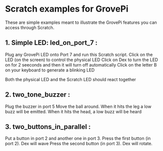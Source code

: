 Scratch examples for GrovePi
============================

These are simple examples meant to illustrate the GrovePi features you can access through Scratch. 

## 1. Simple LED: led_on_port_7 :

Plug any GrovePi LED onto Port 7 and run this Scratch script.
Click on the LED (on the screen) to control the physical LED
Click on Dex to turn the LED on for 2 seeconds and then it will turn off automatically
Click on the letter B on your keyboard to generate a blinking LED

Both the physical LED and the Scratch LED should react together

## 2. two_tone_buzzer :

Plug the buzzer in port 5
Move the ball around. When it hits the leg a low buzz will be emitted. When it hits the head, a low buzz will be heard

## 3. two_buttons_in_parallel :

Put a button in port 2 and another one in port 3.
Press the first button (in port 2). Dex will wave
Press the second button (in port 3). Dex will rotate. 

